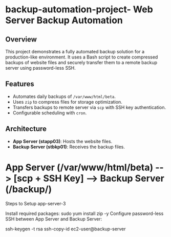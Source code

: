 # backup-automation-project- Web Server Backup Automation

## Overview
This project demonstrates a fully automated backup solution for a production-like environment.
It uses a Bash script to create compressed backups of website files and securely transfer them
to a remote backup server using password-less SSH.

## Features
- Automates daily backups of `/var/www/html/beta`.
- Uses `zip` to compress files for storage optimization.
- Transfers backups to remote server via `scp` with SSH key authentication.
- Configurable scheduling with `cron`.

## Architecture
- **App Server (stapp03)**: Hosts the website files.
- **Backup Server (stbkp01)**: Receives the backup files.

#  App Server (/var/www/html/beta) --> [scp + SSH Key] --> Backup Server (/backup/)

Steps to Setup app-server-3

Install required packages:
sudo yum install zip -y
Configure password-less SSH between App Server and Backup Server:

ssh-keygen -t rsa
ssh-copy-id ec2-user@backup-server
